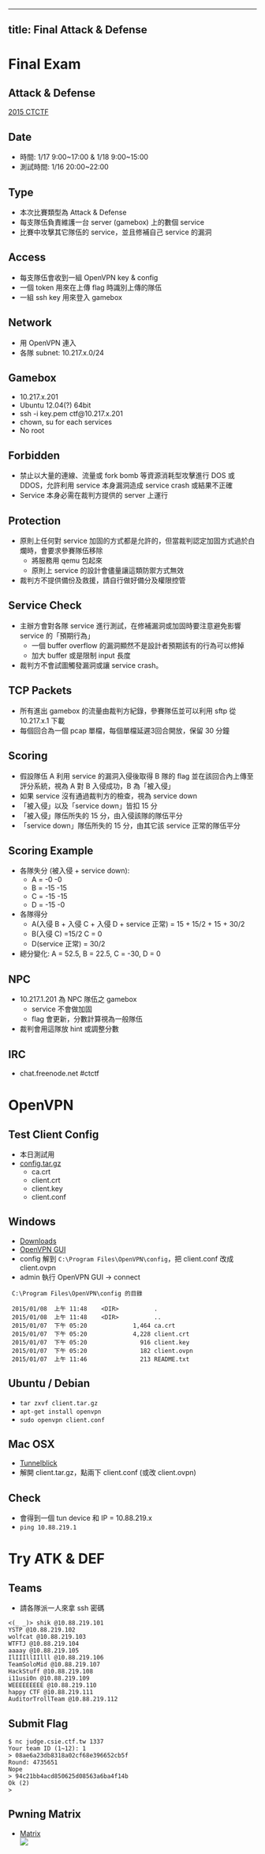 
---
title: Final Attack & Defense
---

# Final Exam

## Attack & Defense
[2015 CTCTF](http://ct.ctf.tw)

## Date
+ 時間: 1/17 9:00~17:00 & 1/18 9:00~15:00 
+ 測試時間: 1/16 20:00~22:00

## Type
+ 本次比賽類型為 Attack & Defense
+ 每支隊伍負責維護一台 server (gamebox) 上的數個 service
+ 比賽中攻擊其它隊伍的 service，並且修補自己 service 的漏洞

## Access
+ 每支隊伍會收到一組 OpenVPN key & config
+ 一個 token 用來在上傳 flag 時識別上傳的隊伍
+ 一組 ssh key 用來登入 gamebox

## Network
+ 用 OpenVPN 連入
+ 各隊 subnet: 10.217.x.0/24

## Gamebox
+ 10.217.x.201
+ Ubuntu 12.04(?) 64bit 
+ ssh -i key.pem ctf\@10.217.x.201 
+ chown, su for each services
+ No root

## Forbidden
+ 禁止以大量的連線、流量或 fork bomb 等資源消耗型攻擊進行 DOS 或 DDOS，允許利用 service 本身漏洞造成 service crash 或結果不正確
+ Service 本身必需在裁判方提供的 server 上運行

## Protection
+ 原則上任何對 service 加固的方式都是允許的，但當裁判認定加固方式過於白爛時，會要求參賽隊伍移除 
    + 將服務用 qemu 包起來
    + 原則上 service 的設計會儘量讓這類防禦方式無效
+ 裁判方不提供備份及救援，請自行做好備分及權限控管

## Service Check
+ 主辦方會對各隊 service 進行測試，在修補漏洞或加固時要注意避免影響 service 的「預期行為」
    + 一個 buffer overflow 的漏洞顯然不是設計者預期該有的行為可以修掉
    + 加大 buffer 或是限制 input 長度
+ 裁判方不會試圖觸發漏洞或讓 service crash。

## TCP Packets
+ 所有進出 gamebox 的流量由裁判方紀錄，參賽隊伍並可以利用 sftp 從 10.217.x.1 下載
+ 每個回合為一個 pcap 單檔，每個單檔延遲3回合開放，保留 30 分鐘

## Scoring
+ 假設隊伍 A 利用 service 的漏洞入侵後取得 B 隊的 flag 並在該回合內上傳至評分系統，視為 A 對 B 入侵成功，B 為「被入侵」
+ 如果 service 沒有通過裁判方的檢查，視為 service down
+ 「被入侵」以及「service down」皆扣 15 分
+ 「被入侵」隊伍所失的 15 分，由入侵該隊的隊伍平分
+ 「service down」隊伍所失的 15 分，由其它該 service 正常的隊伍平分

## Scoring Example
+ 各隊失分 (被入侵 + service down):
    + A = -0 -0
    + B = -15 -15
    + C = -15 -15
    + D = -15 -0
+ 各隊得分 
    + A(入侵 B + 入侵 C + 入侵 D + service 正常) = 15 + 15/2 + 15 + 30/2 
    + B(入侵 C) =15/2 C = 0 
    + D(service 正常) = 30/2
+ 總分變化: A = 52.5, B = 22.5, C = -30, D = 0

## NPC
+ 10.217.1.201 為 NPC 隊伍之 gamebox
    + service 不會做加固
    + flag 會更新，分數計算視為一般隊伍
+ 裁判會用這隊放 hint 或調整分數

## IRC
+ chat.freenode.net #ctctf

# OpenVPN

## Test Client Config
+ 本日測試用
+ [config.tar.gz](http://judge.csie.ctf.tw/client.tar.gz)
    + ca.crt
    + client.crt
    + client.key
    + client.conf

## Windows
+ [Downloads](https://openvpn.net/index.php/open-source/downloads.html)
+ [OpenVPN GUI](http://swupdate.openvpn.org/community/releases/openvpn-install-2.3.6-I601-x86_64.exe)
+ config 解到 `C:\Program Files\OpenVPN\config`，把 client.conf 改成 client.ovpn
+ admin 執行 OpenVPN GUI -> connect

``` no-highlight
 C:\Program Files\OpenVPN\config 的目錄

 2015/01/08  上午 11:48    <DIR>          .
 2015/01/08  上午 11:48    <DIR>          ..
 2015/01/07  下午 05:20             1,464 ca.crt
 2015/01/07  下午 05:20             4,228 client.crt
 2015/01/07  下午 05:20               916 client.key
 2015/01/07  下午 05:20               182 client.ovpn
 2015/01/07  上午 11:46               213 README.txt
```

## Ubuntu / Debian
+ `tar zxvf client.tar.gz`
+ `apt-get install openvpn`
+ `sudo openvpn client.conf`

## Mac OSX
+ [Tunnelblick](https://esystem.csie.ntu.edu.tw/nalab/vpn/doc)
+ 解開 client.tar.gz，點兩下 client.conf (或改 client.ovpn)

## Check
+ 會得到一個 tun device 和 IP = 10.88.219.x
+ `ping 10.88.219.1`

# Try ATK & DEF

## Teams
+ 請各隊派一人來拿 ssh 密碼

``` no-highlight
<(_ _)> shik @10.88.219.101 
YSTP @10.88.219.102
wolfcat @10.88.219.103
WTFTJ @10.88.219.104
aaaay @10.88.219.105
IlIIIllIIlll @10.88.219.106
TeamSoloMid @10.88.219.107
HackStuff @10.88.219.108
i11usi0n @10.88.219.109
WEEEEEEEEE @10.88.219.110
happy CTF @10.88.219.111
AuditorTrollTeam @10.88.219.112
```

## Submit Flag

``` no-highlight
$ nc judge.csie.ctf.tw 1337
Your team ID (1~12): 1
> 08ae6a23db8318a02cf68e396652cb5f
Round: 4735651
Nope
> 94c21bb4acd850625d08563a6ba4f14b
Ok (2)
>
```

## Pwning Matrix
+ [Matrix](http://judge.csie.ctf.tw) <br>
![](p.png)


